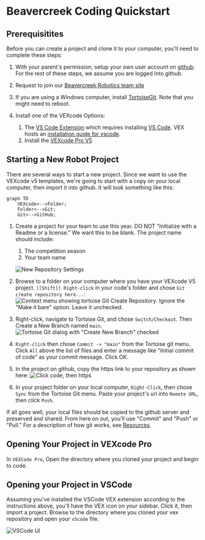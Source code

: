# Beavercreek Coding Quickstart

## Prerequisitites  

Before you can create a project and clone it to your computer, you'll need to complete these steps:

1. With your parent's permission, setup your own user account on [github](https://github.com). For the rest of these steps, we assume you are logged into github.
2. Request to join our [Beavercreek Robotics team site](https://github.com/Beavercreek-Robotics)
3. If you are using a Windows computer, install [TortoiseGit](https://tortoisegit.org/). Note that you might need to reboot.
4. Install one of the VEXcode Options:

    1. The [VS Code Extension](https://www.vexrobotics.com/vexcode/vscode-extension) which requires installing [VS Code](https://code.visualstudio.com/). VEX hosts an [installation guide for vscode](https://kb.vex.com/hc/en-us/articles/8608960771092-V5-VS-Code-Installation-Guide).
    2. Install the [VEXcode Pro V5](https://www.vexrobotics.com/vexcode/install/v5)

## Starting a New Robot Project

There are several ways to start a new project.  Since we want to use the VEXcode v5 templates, we're going to start with a copy on your local computer, then import it into github.  It will look something like this:

```mermaid
graph TD
    VEXcode<-->Folder;
    Folder<-->Git;
    Git<-->GitHub;
```

1. Create a project for your team to use this year. DO NOT "Initialize with a Readme or a license." We want this to be blank. The project name should include:

    1. The competition season
    2. Your team name

    ![New Repository Settings](/static/github-new-repository-settings.png)

2. Browse to a folder on your computer where you have your VEXcode V5 project.  `[[Shift]] Right-click` in your code's folder and chose `Git create repository here...`: ![Context menu showing tortoise Git Create Repository](/static/tortoise-git-shift-right-click.png). Ignore the "Make it bare" option. Leave it unchecked.
3. Right-click, navigate to Tortoise Git, and chose `Switch/Checkout`. Then Create a New Branch named `main`.
    ![Tortoise Git dialog with "Create New Branch" checked](/static/tortoise-git-createmain-branch.png)
4. `Right-click` then chose `Commit -> "main"` from the Tortoise git menu.  Click `All` above the list of files and enter a message like "Initial commit of code" as your commit message. Click OK.
5. In the project on github, copy the https link to your repository as shown here: ![Click code, then https](/static/github-code-https.png)
6. In your project folder on your local computer, `Right-Click`, then chose `Sync` from the Tortoise Git menu. Paste your project's url into `Remote URL`, then click `Push`.

If all goes well, your local files should be copied to the github server and preserved and shared.  From here on out, you'll use "Commit" and "Push" or "Pull." For a description of how git works, see [Resources](/resources#tracking-code-versions).

## Opening Your Project in VEXcode Pro

In `VEXCode Pro`, Open the directory where you cloned your project and begin to code.

## Opening your Project in VSCode

Assuming you've installed the VSCode VEX extension according to the instructions above, you'll have the VEX icon on your sidebar. Click it, then import a project.  Browse to the directory where you cloned your vex repository and open your `v5code` file.

![VSCode UI](/static/vscode-import-screenshot.png)
